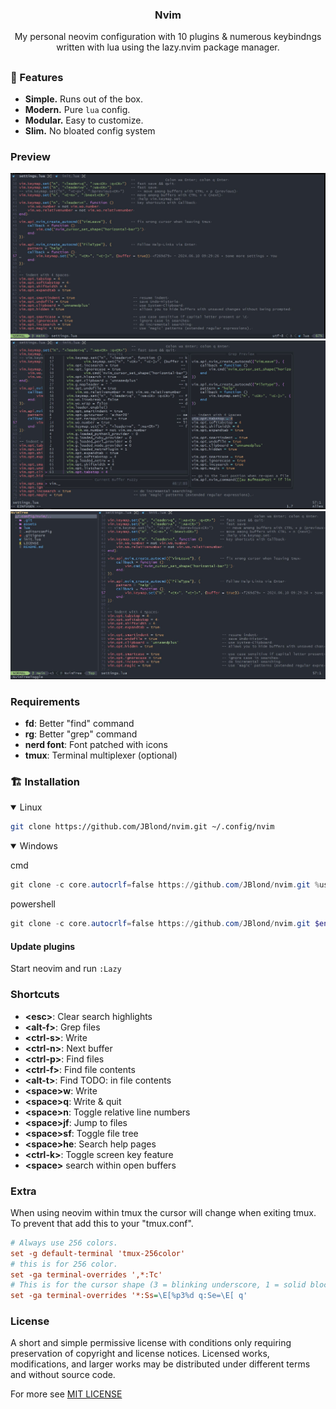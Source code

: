 <h3 align="center"> Nvim </h3>

<p align="center">
My personal neovim configuration with 10 plugins & numerous keybindngs written with lua using the lazy.nvim package manager.
</p>

## <!-- Small trick for a github README separator. -->

### 🎐 Features

- **Simple.** Runs out of the box.
- **Modern.** Pure `lua` config.
- **Modular.** Easy to customize.
- **Slim.** No bloated config system 

### Preview

![preview](assets/001.jpg)
![preview](assets/002.jpg)
![preview](assets/003.jpg)

### Requirements

- **fd**: Better "find" command
- **rg**: Better "grep" command
- **nerd font**: Font patched with icons
- **tmux**: Terminal multiplexer (optional)

### 🏗 Installation

<details open><summary>Linux</summary>

```bash
git clone https://github.com/JBlond/nvim.git ~/.config/nvim
```

</details>

<details open><summary>Windows</summary>

cmd

```powershell
git clone -c core.autocrlf=false https://github.com/JBlond/nvim.git %userprofile%\AppData\Local\nvim\
```

powershell

```powershell
git clone -c core.autocrlf=false https://github.com/JBlond/nvim.git $env:LOCALAPPDATA\nvim\
```

</details>

#### Update plugins

Start neovim and run `:Lazy`

### Shortcuts

- **\<esc>**: Clear search highlights
- **\<alt-f>**: Grep files
- **\<ctrl-s>**: Write
- **\<ctrl-n>**: Next buffer
- **\<ctrl-p>**: Find files
- **\<ctrl-f>**: Find file contents
- **\<alt-t>**: Find TODO: in file contents
- **\<space>w**: Write
- **\<space>q**: Write & quit
- **\<space>n**: Toggle relative line numbers
- **\<space>jf**: Jump to files
- **\<space>sf**: Toggle file tree
- **\<space>he**: Search help pages
- **\<ctrl-k>**: Toggle screen key feature
- **\<space><space>** search within open buffers

### Extra

When using neovim within tmux the cursor will change when exiting tmux. To prevent that add this to your "tmux.conf".

```ini
# Always use 256 colors.
set -g default-terminal 'tmux-256color'
# this is for 256 color.
set -ga terminal-overrides ',*:Tc'
# This is for the cursor shape (3 = blinking underscore, 1 = solid block).
set -ga terminal-overrides '*:Ss=\E[%p3%d q:Se=\E[ q'
```

### License

A short and simple permissive license with conditions only requiring preservation of
copyright and license notices. Licensed works, modifications, and larger works may be
distributed under different terms and without source code.

For more see [MIT LICENSE](LICENSE)
